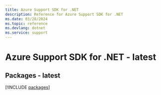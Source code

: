 ```yaml
---
title: Azure Support SDK for .NET
description: Reference for Azure Support SDK for .NET
ms.date: 03/28/2024
ms.topic: reference
ms.devlang: dotnet
ms.service: support
---
```

# Azure Support SDK for .NET - latest
## Packages - latest
[!INCLUDE [packages](support-index.md)]